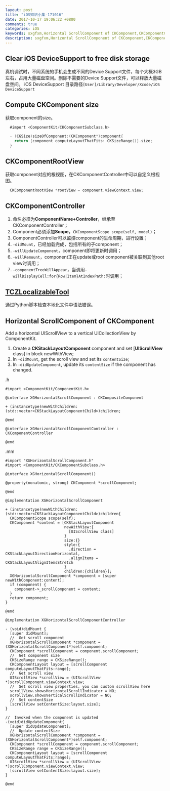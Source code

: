 ```yaml
---
layout: post
title: "iOS知识小集-171016"
date: 2017-10-17 19:06:22 +0800
comments: true
categories: iOS
keywords: sxgfxm,Horizontal ScrollComponent of CKComponent,CKComponentController,computeLayoutThatFits,CKComponentRootView, iOS DeviceSupport 
description: sxgfxm,Horizontal ScrollComponent of CKComponent,CKComponentController,computeLayoutThatFits,CKComponentRootView, iOS DeviceSupport
---
```


## Clear iOS DeviceSupport to free disk storage
真机调试时，不同系统的手机会生成不同的Device Support文件，每个大概3GB左右，占用大量磁盘空间。删除不需要的Device Support文件，可以释放大量磁盘空间。
iOS DeviceSupport 目录路径`[User]/Library/Developer/Xcode/iOS DeviceSupport`

## Compute CKComponent size
获取component的size。  

```objective-c
  #import <ComponentKit/CKComponentSubclass.h>

  - (CGSize)sizeOfComponent:(CKComponent*)component{
    return [component computeLayoutThatFits: CKSizeRange()].size;
  }
```

<!-- more -->

## CKComponentRootView
获取component对应的根视图，在CKComponentController中可以自定义根视图。  

```objective-c
  CKComponentRootView *rootView = component.viewContext.view;
```

## CKComponentController

1. 命名必须为**ComponentName+Controller**，继承至CKComponentController；
2. Component必须添加**Scope**，`CKComponentScope scope(self, model)`；
3. ComponentController可以监控component的生命周期，进行设置；
4. `-didMount`，已经加载完成，包括所有的子component；
5. `-willUpdateComponent`，component即将更新时调用；
6. `-willRemount`，component正在update或root component被关联到其他root view时调用；
7. `-componentTreeWillAppear`，当调用`-willDisplayCell:for{Row|Item}AtIndexPath:`时调用；

## [TCZLocalizableTool](https://github.com/lefex/TCZLocalizableTool)
通过Python脚本检查本地化文件中语法错误。

## Horizontal ScrollComponent of CKComponent
Add a horizontal UIScrollView to a vertical UICollectionView by ComponentKit.   

1. Create a **CKStackLayoutComponent** component and set [**UIScrollView** class] in block newWithView;
2. In `-didMount`, get the scroll view and set its `contentSize`;
3. In `-didUpdateComponent`, update its `contentSize` if the component has changed.

.h  

```
#import <ComponentKit/ComponentKit.h>

@interface XGHorizontalScrollComponent : CKCompositeComponent

+ (instancetype)newWithChildren:(std::vector<CKStackLayoutComponentChild>)children;

@end

@interface XGHorizontalScrollComponentController : CKComponentController

@end
```

.mm

```
#import "XGHorizontalScrollComponent.h"
#import <ComponentKit/CKComponentSubclass.h>

@interface XGHorizontalScrollComponent()

@property(nonatomic, strong) CKComponent *scrollComponent;

@end

@implementation XGHorizontalScrollComponent

+ (instancetype)newWithChildren:(std::vector<CKStackLayoutComponentChild>)children{
  CKComponentScope scope(self);
  CKComponent *content = [CKStackLayoutComponent
                          newWithView:{
                            [UIScrollView class]
                          }
                          size:{}
                          style:{
                            .direction = CKStackLayoutDirectionHorizontal,
                            .alignItems = CKStackLayoutAlignItemsStretch
                          }
                          children:{children}];
  XGHorizontalScrollComponent *component = [super newWithComponent:content];
  if (component) {
    component->_scrollComponent = content;
  }
  return component;
}

@end

@implementation XGHorizontalScrollComponentController

- (void)didMount {
  [super didMount];
  //  Get scroll component
  XGHorizontalScrollComponent *component = (XGHorizontalScrollComponent*)self.component;
  CKComponent *scrollComponent = component.scrollComponent;
  //  Get component size
  CKSizeRange range = CKSizeRange();
  CKComponentLayout layout = [scrollComponent computeLayoutThatFits:range];
  //  Get scroll view
  UIScrollView *scrollView = (UIScrollView *)scrollComponent.viewContext.view;
  //  Set scroll view properties, you can custom scrollView here
  scrollView.showsHorizontalScrollIndicator = NO;
  scrollView.showsVerticalScrollIndicator = NO;
  //  Set contentSize
  [scrollView setContentSize:layout.size];
}

//  Invoked when the component is updated
-(void)didUpdateComponent{
  [super didUpdateComponent];
  //  Update contentSize
  XGHorizontalScrollComponent *component = (XGHorizontalScrollComponent*)self.component;
  CKComponent *scrollComponent = component.scrollComponent;
  CKSizeRange range = CKSizeRange();
  CKComponentLayout layout = [scrollComponent computeLayoutThatFits:range];
  UIScrollView *scrollView = (UIScrollView *)scrollComponent.viewContext.view;
  [scrollView setContentSize:layout.size];
}

@end
```

